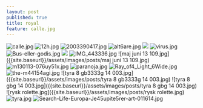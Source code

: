 ```yaml
---
layout: post
published: true
title: royal
feature: calle.jpg
---
```

![calle.jpg]({{site.baseurl}}/assets/images/posts/calle.jpg)
![12h.jpg]({{site.baseurl}}/assets/images/posts/12h.jpg)
![2003390417.jpg]({{site.baseurl}}/assets/images/posts/2003390417.jpg)
![alt6are.jpg]({{site.baseurl}}/assets/images/posts/alt6are.jpg)
![]({{site.baseurl}}/assets/images/posts/avh%C3%A5llsamhet.jpg)
![virus.jpg]({{site.baseurl}}/assets/images/posts/virus.jpg)
![Bus-eller-godis.jpg]({{site.baseurl}}/assets/images/posts/Bus-eller-godis.jpg)
![]({{site.baseurl}}/assets/images/posts/avh%C3%A5llsamhet.jpg)
![IMG_443336.jpg]({{site.baseurl}}/assets/images/posts/IMG_443336.jpg)
![maj juni 13 109.jpg]({{site.baseurl}}/assets/images/posts/maj juni 13 109.jpg)
![m130113-076uy51x.jpg]({{site.baseurl}}/assets/images/posts/m130113-076uy51x.jpg)
![paranoja.jpg]({{site.baseurl}}/assets/images/posts/paranoja.jpg)
![Ray_of4_Light_6Wide.jpg]({{site.baseurl}}/assets/images/posts/Ray_of4_Light_6Wide.jpg)
![the-m44154agi.jpg]({{site.baseurl}}/assets/images/posts/the-m44154agi.jpg)
![tyra 8 gb3333g 14 003.jpg]({{site.baseurl}}/assets/images/posts/tyra 8 gb3333g 14 003.jpg)
![tyra 8 gbg 14 003.jpg]({{site.baseurl}}/assets/images/posts/tyra 8 gbg 14 003.jpg)
![rysk rolette.jpg]({{site.baseurl}}/assets/images/posts/rysk rolette.jpg)
![tyra.jpg]({{site.baseurl}}/assets/images/posts/tyra.jpg)
![Search-Life-Europa-Je45upite5rer-art-011614.jpg]({{site.baseurl}}/assets/images/posts/Search-Life-Europa-Je45upite5rer-art-011614.jpg)

